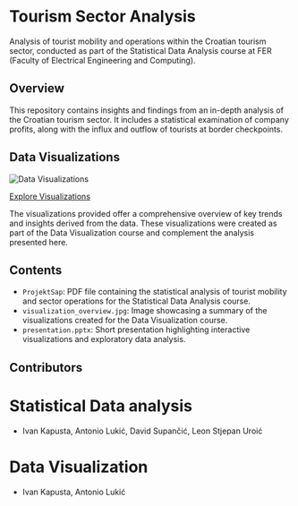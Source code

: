 # Tourism Sector Analysis

Analysis of tourist mobility and operations within the Croatian tourism sector, conducted as part of the Statistical Data Analysis course at FER (Faculty of Electrical Engineering and Computing).

## Overview

This repository contains insights and findings from an in-depth analysis of the Croatian tourism sector. It includes a statistical examination of company profits, along with the influx and outflow of tourists at border checkpoints.

## Data Visualizations

![Data Visualizations](visualization_overview.jpg)

[Explore Visualizations](https://public.tableau.com/app/profile/ivan.kapusta/viz/VizPodLab3/Dashboard)

The visualizations provided offer a comprehensive overview of key trends and insights derived from the data. These visualizations were created as part of the Data Visualization course and complement the analysis presented here.

## Contents

- `ProjektSap`: PDF file containing the statistical analysis of tourist mobility and sector operations for the Statistical Data Analysis course.
- `visualization_overview.jpg`: Image showcasing a summary of the visualizations created for the Data Visualization course.
- `presentation.pptx`: Short presentation highlighting interactive visualizations and exploratory data analysis.

## Contributors

# Statistical Data analysis
- Ivan Kapusta, Antonio Lukić, David Supančić, Leon Stjepan Uroić

# Data Visualization
- Ivan Kapusta, Antonio Lukić
